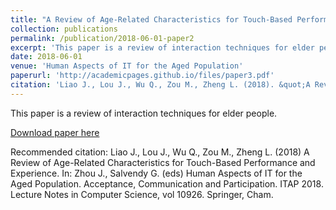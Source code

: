 ```yaml
---
title: "A Review of Age-Related Characteristics for Touch-Based Performance and Experience."
collection: publications
permalink: /publication/2018-06-01-paper2
excerpt: 'This paper is a review of interaction techniques for elder people.'
date: 2018-06-01
venue: 'Human Aspects of IT for the Aged Population'
paperurl: 'http://academicpages.github.io/files/paper3.pdf'
citation: 'Liao J., Lou J., Wu Q., Zou M., Zheng L. (2018). &quot;A Review of Age-Related Characteristics for Touch-Based Performance and Experience.&quot; <i>Human Aspects of IT for the Aged Population. Acceptance, Communication and Participation. ITAP 2018. Lecture Notes in Computer Science</i>. pp.279-296.'
---
```

This paper is a review of interaction techniques for elder people.

[Download paper here](https://link.springer.com/content/pdf/10.1007%2F978-3-319-92034-4_21.pdf)

Recommended citation: Liao J., Lou J., Wu Q., Zou M., Zheng L. (2018) A Review of Age-Related Characteristics for Touch-Based Performance and Experience. In: Zhou J., Salvendy G. (eds) Human Aspects of IT for the Aged Population. Acceptance, Communication and Participation. ITAP 2018. Lecture Notes in Computer Science, vol 10926. Springer, Cham.
